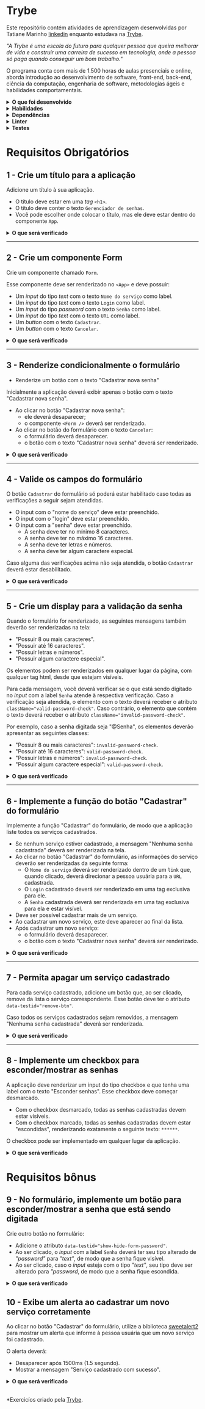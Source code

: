 # Trybe

Este repositório contém atividades de aprendizagem desenvolvidas por Tatiane Marinho [linkedin](https://www.linkedin.com/in/marinhotatiane/) enquanto estudava na [Trybe](https://www.betrybe.com/).

_"A Trybe é uma escola do futuro para qualquer pessoa que queira melhorar de vida e construir uma carreira de sucesso em tecnologia, onde a pessoa só paga quando conseguir um bom trabalho."_

O programa conta com mais de 1.500 horas de aulas presenciais e online, aborda introdução ao desenvolvimento de software, front-end, back-end, ciência da computação, engenharia de software, metodologias ágeis e habilidades comportamentais.<br>

<details>
  <summary><strong>O que foi desenvolvido</strong></summary><br />

 Neste projeto, foi desenvolvido um gerenciador de senhas. Ao utilizar essa aplicação, uma pessoa usuária deverá ser capaz de:

  - Cadastrar senhas para serviços que ela utiliza na internet.

  - Visualizar as próprias senhas cadastradas e as informações do serviço utilizado.

  - Esconder as senhas salvas.

  - Remover os dados armazenados anteriormente.

</details>

<details>
  <summary><strong>Habilidades</strong></summary><br />

  - Ler o estado de um componente e utilizá-lo para alterar o que é exibido na tela.

  - Atualizar o estado de um componente.

  - Listar componentes de maneira dinâmica.

  - Criar formulários.

  - Renderizar componentes de maneira condicional.

  - Transmitir informações entre componentes por meio de _props_.

  - Transmitir informações de componentes-filhos para componentes-pais via callbacks.
</details>

<details>
<summary><strong>Dependências</strong></summary><br />
Para instalar as dependências :  - `npm install`

</details>

<details>
  <summary><strong>Linter</strong></summary><br />
 Foi desenvolvido pela Trybe.

</details>

<details>
<summary><strong>Testes</strong></summary><br />
**Testes desenvolvidos pela Trybe**

Todos os requisitos do projeto foram testados **automaticamente** por meio do [React Testing Library](https://testing-library.com/docs/react-testing-library/intro). 

## Observações técnicas

Alguns requisitos seguiram um padrão pré-estabelecido para que os testes automáticos funcionem corretamente. 

</details>

# Requisitos Obrigatórios

## 1 - Crie um título para a aplicação

Adicione um título à sua aplicação.

- O título deve estar em uma _tag_ `<h1>`.
- O título deve conter o texto `Gerenciador de senhas`.
- Você pode escolher onde colocar o título, mas ele deve estar dentro do componente `App`.

<details>
  <summary><strong>O que será verificado</strong></summary><br />

  - A aplicação renderiza uma tag h1 contendo o texto "Gerenciador de senhas".

</details>

---

## 2 - Crie um componente Form

Crie um componente chamado `Form`.

Esse componente deve ser renderizado no `<App>` e deve possuir:

- Um _input_ do tipo _text_ com o texto `Nome do serviço` como label.
- Um _input_ do tipo _text_ com o texto `Login` como label.
- Um _input_ do tipo _password_ com o texto `Senha` como label.
- Um _input_ do tipo _text_ com o texto `URL` como label.
- Um _button_ com o texto `Cadastrar`.
- Um _button_ com o texto `Cancelar`.

<details>
  <summary><strong>O que será verificado</strong></summary><br />

  - O componente `Form` tem um input associado a uma label com o texto "Nome do serviço".
  - O componente `Form` tem um input associado a uma label com o texto "Login".
  - O componente `Form` tem um input associado a uma label com o texto "Senha".
  - O componente `Form` tem um input associado a uma label com o texto "URL".
  - O componente `Form` tem um botão com texto "Cadastrar".
  - O componente `Form` tem um botão com o texto "Cancelar".

</details>

---

## 3 - Renderize condicionalmente o formulário

- Renderize um botão com o texto "Cadastrar nova senha"

Inicialmente a aplicação deverá exibir apenas o botão com o texto "Cadastrar nova senha".

- Ao clicar no botão "Cadastrar nova senha":
  - ele deverá desaparecer;
  - o componente `<Form />` deverá ser renderizado.
- Ao clicar no botão do formulário com o texto `Cancelar`:
  - o formulário deverá desaparecer.
  - o botão com o texto "Cadastrar nova senha" deverá ser renderizado.

<details>
  <summary><strong>O que será verificado</strong></summary><br />

  - A aplicação renderiza o botão "Cadastrar nova senha".
  - Ao clicar no botão "Cadastrar nova senha", ele deverá desaparecer.
  - Ao clicar no botão "Cadastrar nova senha", o formulário deverá ser renderizado.
  - Ao clicar no botão "Cancelar" do formulário, o formulário deverá desaparecer.
  - Ao clicar no botão "Cancelar" do formulário, o botão "Cadastrar nova senha" deverá aparecer.

</details>

---

## 4 - Valide os campos do formulário

O botão `Cadastrar` do formulário só poderá estar habilitado caso todas as verificações a seguir sejam atendidas.

- O input com o "nome do serviço" deve estar preenchido.
- O input com o "login" deve estar preenchido.
- O input com a "senha" deve estar preenchido.
  - A senha deve ter no mínimo 8 caracteres.
  - A senha deve ter no máximo 16 caracteres.
  - A senha deve ter letras e números.
  - A senha deve ter algum caractere especial.

Caso alguma das verificações acima não seja atendida, o botão `Cadastrar` deverá estar desabilitado.

<details>
  <summary><strong>O que será verificado</strong></summary><br />

  - O botão "Cadastrar" deve estar desabilitado se nenhum campo do formulário for preenchido.
  - O botão "Cadastrar" deve estar desabilitado caso o campo "Nome do serviço" não esteja preenchido.
  - O botão deve estar desabilitado caso o campo "Login" não esteja preenchido.
  - O botão deve estar desabilitado caso a senha tenha menos de 8 caracteres.
  - O botão deve estar desabilitado caso a senha tenha mais de 16 caracteres.
  - O botão deve estar desabilitado caso a senha não contenha números.
  - O botão deve estar desabilitado caso a senha não contenha letras.
  - O botão deve estar desabilitado caso a senha não contenha caracteres especiais.
  - O botão deve estar habilitado caso todos os campos estejam preenchidos corretamente.

</details>

---

## 5 - Crie um display para a validação da senha

Quando o formulário for renderizado, as seguintes mensagens também deverão ser renderizadas na tela:

- "Possuir 8 ou mais caracteres".
- "Possuir até 16 caracteres".
- "Possuir letras e números".
- "Possuir algum caractere especial".

Os elementos podem ser renderizados em qualquer lugar da página, com qualquer tag html, desde que estejam visíveis.

Para cada mensagem, você deverá verificar se o que está sendo digitado no _input_ com a label `Senha` atende à respectiva verificação. Caso a verificação seja atendida, o elemento com o texto deverá receber o atributo `className="valid-password-check"`. Caso contrário, o elemento que contém o texto deverá receber o atributo `className="invalid-password-check"`.

Por exemplo, caso a senha digitada seja "@Senha", os elementos deverão apresentar as seguintes classes:

- "Possuir 8 ou mais caracteres": `invalid-password-check`.
- "Possuir até 16 caracteres": `valid-password-check`.
- "Possuir letras e números": `invalid-password-check`.
- "Possuir algum caractere especial": `valid-password-check`.

<details>
  <summary><strong>O que será verificado</strong></summary><br />

  - Renderiza a mensagem "Possuir 8 ou mais caracteres" com a classe "valid-password-check" caso a senha tenha 8 ou mais caracteres.
  - Renderiza a mensagem "Possuir 8 ou mais caracteres" com a classe "invalid-password-check" caso a senha tenha menos de 8 caracteres.
  - Renderiza a mensagem "Possuir até 16 caracteres" com a classe "valid-password-check" caso a senha tenha 16 caracteres ou menos.
  - Renderiza a mensagem "Possuir até 16 caracteres" com a classe "invalid-password-check" caso a senha tenha mais de 16 caracteres.
  - Renderiza a mensagem "Possuir letras e números" com a classe "valid-password-check" caso a senha tenha letras e números.
  - Renderiza a mensagem "Possuir letras e números" com a classe "invalid-password-check" caso a senha não tenha letras e números.
  - Renderiza a mensagem "Possuir algum caractere especial" com a classe "valid-password-check" caso a senha tenha caractere especial.
  - Renderiza a mensagem "Possuir algum caractere especial" com a classe "invalid-password-check" caso a senha não tenha caractere especial.

</details>

---

## 6 - Implemente a função do botão "Cadastrar" do formulário

Implemente a função "Cadastrar" do formulário, de modo que a aplicação liste todos os serviços cadastrados.

- Se nenhum serviço estiver cadastrado, a mensagem "Nenhuma senha cadastrada" deverá ser renderizada na tela.
- Ao clicar no botão "Cadastrar" do formulário, as informações do serviço deverão ser renderizadas da seguinte forma:
  - O `Nome do serviço` deverá ser renderizado dentro de um `link` que, quando clicado, deverá direcionar a pessoa usuária para a `URL` cadastrada.
  - O `Login` cadastrado deverá ser renderizado em uma tag exclusiva para ele.
  - A `Senha` cadastrada deverá ser renderizada em uma tag exclusiva para ela e estar visível.
- Deve ser possível cadastrar mais de um serviço.
- Ao cadastrar um novo serviço, este deve aparecer ao final da lista.
- Após cadastrar um novo serviço:
  - o formulário deverá desaparecer.
  - o botão com o texto "Cadastrar nova senha" deverá ser renderizado.

<details>
  <summary><strong>O que será verificado</strong></summary><br />

  - Caso não exista nenhum serviço cadastrado, a mensagem "nenhuma senha cadastrada" deverá ser renderizada.
  - Ao clicar no botão, as informações enviadas pelo formulário deverão ser renderizadas na tela.
  - A aplicação deve renderizar todos os serviços cadastrados na ordem esperada.
  - Se algum serviço estiver cadastrado, a mensagem "nenhuma senha cadastrada" deverá desaparecer.
  - Se após cadastrar um serviço o botão com o texto "Cadastrar nova senha" volta a ser exibido.

</details>

---

## 7 - Permita apagar um serviço cadastrado

Para cada serviço cadastrado, adicione um botão que, ao ser clicado, remove da lista o serviço correspondente. Esse botão deve ter o atributo `data-testid="remove-btn"`.

Caso todos os serviços cadastrados sejam removidos, a mensagem "Nenhuma senha cadastrada" deverá ser renderizada.

<details>
  <summary><strong>O que será verificado</strong></summary><br />

  - Cada serviço cadastrado deverá ter um botão com o atributo data-testid="remove-btn".
  - Ao clicar no botão, o serviço correspondente deve ser removido.
  - Se todos os serviços forem removidos, a mensagem "nenhuma senha cadastrada" deve ser renderizada.

</details>

---

## 8 - Implemente um checkbox para esconder/mostrar as senhas

A aplicação deve renderizar um input do tipo checkbox e que tenha uma label com o texto "Esconder senhas". Esse checkbox deve começar desmarcado.

- Com o checkbox desmarcado, todas as senhas cadastradas devem estar visíveis.
- Com o checkbox marcado, todas as senhas cadastradas devem estar "escondidas", renderizando exatamente o seguinte texto: `******`.

O checkbox pode ser implementado em qualquer lugar da aplicação.

<details>
  <summary><strong>O que será verificado</strong></summary><br />

  - A aplicação deve ter um input do tipo checkbox com o texto "Esconder senhas" como label e começar desmarcado.
  - Com o checkbox marcado, todas as senhas cadastradas deverão ser substituídas por `******`.
  - Ao clicar para desmarcar o checkbox, todas as senhas cadastradas devem voltar a aparecer.

</details>

# Requisitos bônus

## 9 - No formulário, implemente um botão para esconder/mostrar a senha que está sendo digitada

Crie outro botão no formulário:

- Adicione o atributo `data-testid="show-hide-form-password"`.
- Ao ser clicado, o _input_ com a label `Senha` deverá ter seu tipo alterado de _"password"_ para _"text"_, de modo que a senha fique visível.
- Ao ser clicado, caso o _input_ esteja com o tipo _"text"_, seu tipo deve ser alterado para _"password_, de modo que a senha fique escondida.

<details>
  <summary><strong>O que será verificado</strong></summary><br />

  - O formulário deve ter um botão que contenha o atributo data-testid="show-hide-form-password".
  - Ao clicar no botão, o input correspondente à senha deverá ter seu tipo alterado para "text".
  - Se o input de senha estiver com o tipo "text", ao clicar no botão, seu tipo deverá ser alterado para "password".

</details>

## 10 - Exibe um alerta ao cadastrar um novo serviço corretamente

Ao clicar no botão "Cadastrar" do formulário, utilize a biblioteca [sweetalert2](https://sweetalert2.github.io/) para mostrar um alerta que informe à pessoa usuária que um novo serviço foi cadastrado.

O alerta deverá:
  - Desaparecer após 1500ms (1.5 segundo).
  - Mostrar a mensagem "Serviço cadastrado com sucesso".

<details>
  <summary><strong>O que será verificado</strong></summary><br />

  - Ao cadastrar uma senha, exibe um "sweet alert" com o texto "Serviço cadastrado com sucesso".
  - Após clicar no botão, o alerta deve permanecer na tela por apenas 1.5s.

</details>

<br>

*Exercicíos criado pela [Trybe](htpps:www.betrybe.com/).

<br>
